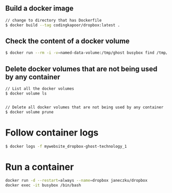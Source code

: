## Build a docker image

```sh
// change to directory that has Dockerfile
$ docker build --tag codingkapoor/dropbox:latest .
```

## Check the content of a docker volume

``` bash
$ docker run --rm -i -v=named-data-volume:/tmp/ghost busybox find /tmp/ghost
```

## Delete docker volumes that are not being used by any container

```sh
// List all the docker volumes
$ docker volume ls


// Delete all docker volumes that are not being used by any container
$ docker volume prune
```

# Follow container logs

```sh
$ docker logs -f mywebsite_dropbox-ghost-technology_1
```

# Run a container

```sh
docker run -d --restart=always --name=dropbox janeczku/dropbox
docker exec -it busybox /bin/bash
```

